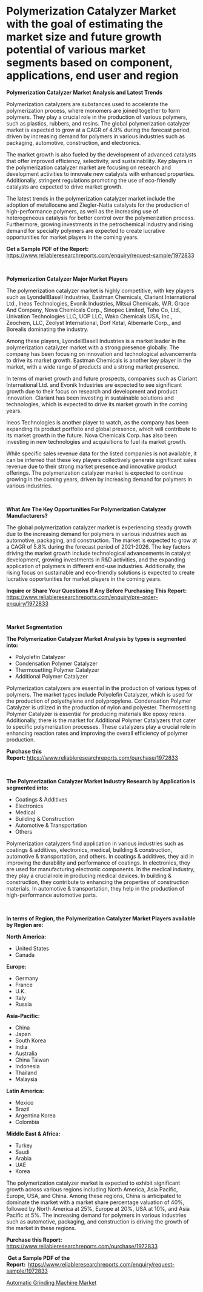 <p><h1>Polymerization Catalyzer Market with the goal of estimating the market size and future growth potential of various market segments based on component, applications, end user and region</h1></p><p><strong>Polymerization Catalyzer Market Analysis and Latest Trends</strong></p>
<p><p>Polymerization catalyzers are substances used to accelerate the polymerization process, where monomers are joined together to form polymers. They play a crucial role in the production of various polymers, such as plastics, rubbers, and resins. The global polymerization catalyzer market is expected to grow at a CAGR of 4.9% during the forecast period, driven by increasing demand for polymers in various industries such as packaging, automotive, construction, and electronics.</p><p>The market growth is also fueled by the development of advanced catalysts that offer improved efficiency, selectivity, and sustainability. Key players in the polymerization catalyzer market are focusing on research and development activities to innovate new catalysts with enhanced properties. Additionally, stringent regulations promoting the use of eco-friendly catalysts are expected to drive market growth.</p><p>The latest trends in the polymerization catalyzer market include the adoption of metallocene and Ziegler-Natta catalysts for the production of high-performance polymers, as well as the increasing use of heterogeneous catalysis for better control over the polymerization process. Furthermore, growing investments in the petrochemical industry and rising demand for specialty polymers are expected to create lucrative opportunities for market players in the coming years.</p></p>
<p><strong>Get a Sample PDF of the Report:&nbsp;</strong> <a href="https://www.reliableresearchreports.com/enquiry/request-sample/1972833">https://www.reliableresearchreports.com/enquiry/request-sample/1972833</a></p>
<p>&nbsp;</p>
<p><strong>Polymerization Catalyzer Major Market Players</strong></p>
<p><p>The polymerization catalyzer market is highly competitive, with key players such as LyondellBasell Industries, Eastman Chemicals, Clariant International Ltd., Ineos Technologies, Evonik Industries, Mitsui Chemicals, W.R. Grace And Company, Nova Chemicals Corp., Sinopec Limited, Toho Co, Ltd., Univation Technologies LLC, UOP LLC, Wako Chemicals USA, Inc., Zeochem, LLC, Zeolyst International, Dorf Ketal, Albemarle Corp., and Borealis dominating the industry.</p><p>Among these players, LyondellBasell Industries is a market leader in the polymerization catalyzer market with a strong presence globally. The company has been focusing on innovation and technological advancements to drive its market growth. Eastman Chemicals is another key player in the market, with a wide range of products and a strong market presence.</p><p>In terms of market growth and future prospects, companies such as Clariant International Ltd. and Evonik Industries are expected to see significant growth due to their focus on research and development and product innovation. Clariant has been investing in sustainable solutions and technologies, which is expected to drive its market growth in the coming years.</p><p>Ineos Technologies is another player to watch, as the company has been expanding its product portfolio and global presence, which will contribute to its market growth in the future. Nova Chemicals Corp. has also been investing in new technologies and acquisitions to fuel its market growth.</p><p>While specific sales revenue data for the listed companies is not available, it can be inferred that these key players collectively generate significant sales revenue due to their strong market presence and innovative product offerings. The polymerization catalyzer market is expected to continue growing in the coming years, driven by increasing demand for polymers in various industries.</p></p>
<p>&nbsp;</p>
<p><strong>What Are The Key Opportunities For Polymerization Catalyzer Manufacturers?</strong></p>
<p><p>The global polymerization catalyzer market is experiencing steady growth due to the increasing demand for polymers in various industries such as automotive, packaging, and construction. The market is expected to grow at a CAGR of 5.8% during the forecast period of 2021-2026. The key factors driving the market growth include technological advancements in catalyst development, growing investments in R&D activities, and the expanding application of polymers in different end-use industries. Additionally, the rising focus on sustainable and eco-friendly solutions is expected to create lucrative opportunities for market players in the coming years.</p></p>
<p><strong>Inquire or Share Your Questions If Any Before Purchasing This Report:</strong> <a href="https://www.reliableresearchreports.com/enquiry/pre-order-enquiry/1972833">https://www.reliableresearchreports.com/enquiry/pre-order-enquiry/1972833</a></p>
<p>&nbsp;</p>
<p><strong>Market Segmentation</strong></p>
<p><strong>The Polymerization Catalyzer Market Analysis by types is segmented into:</strong></p>
<p><ul><li>Polyolefin Catalyzer</li><li>Condensation Polymer Catalyzer</li><li>Thermosetting Polymer Catalyzer</li><li>Additional Polymer Catalyzer</li></ul></p>
<p><p>Polymerization catalyzers are essential in the production of various types of polymers. The market types include Polyolefin Catalyzer, which is used for the production of polyethylene and polypropylene. Condensation Polymer Catalyzer is utilized in the production of nylon and polyester. Thermosetting Polymer Catalyzer is essential for producing materials like epoxy resins. Additionally, there is the market for Additional Polymer Catalyzers that cater to specific polymerization processes. These catalyzers play a crucial role in enhancing reaction rates and improving the overall efficiency of polymer production.</p></p>
<p><strong>Purchase this Report:&nbsp;</strong><a href="https://www.reliableresearchreports.com/purchase/1972833">https://www.reliableresearchreports.com/purchase/1972833</a></p>
<p>&nbsp;</p>
<p><strong>The Polymerization Catalyzer Market Industry Research by Application is segmented into:</strong></p>
<p><ul><li>Coatings & Additives</li><li>Electronics</li><li>Medical</li><li>Building & Construction</li><li>Automotive & Transportation</li><li>Others</li></ul></p>
<p><p>Polymerization catalyzers find application in various industries such as coatings & additives, electronics, medical, building & construction, automotive & transportation, and others. In coatings & additives, they aid in improving the durability and performance of coatings. In electronics, they are used for manufacturing electronic components. In the medical industry, they play a crucial role in producing medical devices. In building & construction, they contribute to enhancing the properties of construction materials. In automotive & transportation, they help in the production of high-performance automotive parts.</p></p>
<p>&nbsp;</p>
<p><strong>In terms of Region, the Polymerization Catalyzer Market Players available by Region are:</strong></p>
<p>
    <p> <strong> North America: </strong>
        <ul>
            <li>United States</li>
            <li>Canada</li>
        </ul>
        </p> 
    <p> <strong> Europe: </strong>
        <ul>
            <li>Germany</li>
            <li>France</li>
            <li>U.K.</li>
            <li>Italy</li>
            <li>Russia</li>
        </ul>
        </p> 
    <p> <strong> Asia-Pacific: </strong>
        <ul>
            <li>China</li>
            <li>Japan</li>
            <li>South Korea</li>
            <li>India</li>
            <li>Australia</li>
            <li>China Taiwan</li>
            <li>Indonesia</li>
            <li>Thailand</li>
            <li>Malaysia</li>
        </ul>
        </p> 
    <p> <strong> Latin America: </strong>
        <ul>
            <li>Mexico</li>
            <li>Brazil</li>
            <li>Argentina Korea</li>
            <li>Colombia</li>
        </ul>
        </p> 
    <p> <strong> Middle East & Africa: </strong>
        <ul>
            <li>Turkey</li>
            <li>Saudi</li>
            <li>Arabia</li>
            <li>UAE</li>
            <li>Korea</li>
        </ul>
    </p>
    </p>
<p><p>The polymerization catalyzer market is expected to exhibit significant growth across various regions including North America, Asia Pacific, Europe, USA, and China. Among these regions, China is anticipated to dominate the market with a market share percentage valuation of 40%, followed by North America at 25%, Europe at 20%, USA at 10%, and Asia Pacific at 5%. The increasing demand for polymers in various industries such as automotive, packaging, and construction is driving the growth of the market in these regions.</p></p>
<p><strong>Purchase this Report: </strong><a href="https://www.reliableresearchreports.com/purchase/1972833">https://www.reliableresearchreports.com/purchase/1972833</a></p>
<p>&nbsp;<strong>Get a Sample PDF of the Report:&nbsp;&nbsp;</strong><a href="https://www.reliableresearchreports.com/enquiry/request-sample/1972833">https://www.reliableresearchreports.com/enquiry/request-sample/1972833</a></p>
<p><strong></strong></p>
<p><p><a href="https://crocus-run-b5a.notion.site/Automatic-Grinding-Machine-Market-Challenges-Opportunities-and-Growth-Drivers-and-Major-Market-Pl-06b864a3ee8340c59dd0b32d6b45c193">Automatic Grinding Machine Market</a></p></p>